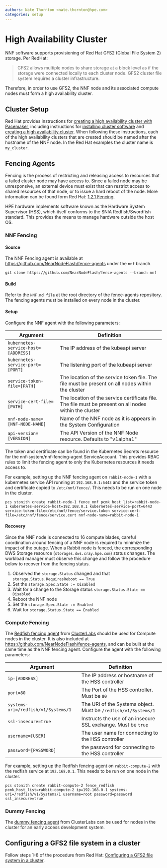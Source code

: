 ```yaml
---
authors: Nate Thornton <nate.thornton@hpe.com>
categories: setup
---
```


# High Availability Cluster

NNF software supports provisioning of Red Hat GFS2 (Global File System 2) storage. Per RedHat:
> GFS2 allows multiple nodes to share storage at a block level as if the storage were connected locally to each cluster node. GFS2 cluster file system requires a cluster infrastructure.

Therefore, in order to use GFS2, the NNF node and its associated compute nodes must form a high availability cluster.

## Cluster Setup

Red Hat provides instructions for [creating a high availability cluster with Pacemaker](https://access.redhat.com/documentation/en-us/red_hat_enterprise_linux/8/html/configuring_and_managing_high_availability_clusters/assembly_creating-high-availability-cluster-configuring-and-managing-high-availability-clusters#doc-wrapper), including instructions for [installing cluster software](https://access.redhat.com/documentation/en-us/red_hat_enterprise_linux/8/html/configuring_and_managing_high_availability_clusters/assembly_creating-high-availability-cluster-configuring-and-managing-high-availability-clusters#proc_installing-cluster-software-creating-high-availability-cluster) and
[creating a high availability cluster](https://access.redhat.com/documentation/en-us/red_hat_enterprise_linux/8/html/configuring_and_managing_high_availability_clusters/assembly_creating-high-availability-cluster-configuring-and-managing-high-availability-clusters). When following these instructions, each of the high availability clusters that are created should be named after the hostname of the NNF node. In the Red Hat examples the cluster name is `my_cluster`.


## Fencing Agents

Fencing is the process of restricting and releasing access to resources that a failed cluster node may have access to. Since a failed node may be unresponsive, an external device must exist that can restrict access to shared resources of that node, or to issue a hard reboot of the node. More information can be found form Red Hat: [1.2.1 Fencing](https://access.redhat.com/documentation/en-us/red_hat_enterprise_linux/8/html/configuring_and_managing_high_availability_clusters/assembly_overview-of-high-availability-configuring-and-managing-high-availability-clusters#fencing).

HPE hardware implements software known as the Hardware System Supervisor (HSS), which itself conforms to the SNIA Redfish/Swordfish standard. This provides the means to manage hardware outside the host OS.

### NNF Fencing

#### Source
The NNF Fencing agent is available at https://github.com/NearNodeFlash/fence-agents under the `nnf` branch.

```shell
git clone https://github.com/NearNodeFlash/fence-agents --branch nnf
```
#### Build

Refer to the `NNF.md file` at the root directory of the fence-agents repository. The fencing agents must be installed on every node in the cluster.

#### Setup
Configure the NNF agent with the following parameters:

| Argument | Definition |
| -------- | ---------- |
| `kubernetes-service-host=[ADDRESS]` | The IP address of the kubeapi server |
| `kubernetes-service-port=[PORT]` | The listening port of the kubeapi server |
| `service-token-file=[PATH]` | The location of the service token file. The file must be present on all nodes within the cluster |
| `service-cert-file=[PATH]` | The location of the service certificate file. The file must be present on all nodes within the cluster |
| `nnf-node-name=[NNF-NODE-NAME]` | Name of the NNF node as it is appears in the System Configuration |
| `api-version=[VERSION]` | The API Version of the NNF Node resource. Defaults to "v1alpha1" |

The token and certificate can be found in the Kubernetes Secrets resource for the nnf-system/nnf-fencing-agent ServiceAccount. This provides RBAC rules to limit the fencing agent to only the Kubernetes resources it needs access to.

For example, setting up the NNF fencing agent on `rabbit-node-1` with a kubernetes service API running at `192.168.0.1:6443` and the service token and certificate copied to `/etc/nnf/fence/`. This needs to be run on one node in the cluster.

```
pcs stonith create rabbit-node-1 fence_nnf pcmk_host_list=rabbit-node-1 kubernetes-service-host=192.168.0.1 kubernetes-service-port=6443 service-token-file=/etc/nnf/fence/service.token service-cert-file=/etc/nnf/fence/service.cert nnf-node-name=rabbit-node-1
```

#### Recovery
Since the NNF node is connected to 16 compute blades, careful coordination around fencing of a NNF node is required to minimize the impact of the outage. When a Rabbit node is fenced, the corresponding DWS Storage resource (`storages.dws.cray.hpe.com`) status changes. The workload manager must observe this change and follow the procedure below to recover from the fencing status.

1. Observed the `storage.Status` changed and that `storage.Status.RequiresReboot == True`
2. Set the `storage.Spec.State := Disabled`
4. Wait for a change to the Storage status `storage.Status.State == Disabled`
5. Reboot the NNF node
6. Set the `storage.Spec.State := Enabled`
7. Wait for `storage.Status.State == Enabled`

### Compute Fencing

The [Redfish fencing agent](https://github.com/ClusterLabs/fence-agents/tree/main/agents/redfish) from [ClusterLabs](https://github.com/ClusterLabs/fence-agents) should be used for Compute nodes in the cluster. It is also included at https://github.com/NearNodeFlash/fence-agents, and can be built at the same time as the NNF fencing agent. Configure the agent with the following parameters:

| Argument | Definition |
| -------- | ---------- |
| `ip=[ADDRESS]` | The IP address or hostname of the HSS controller |
| `port=80` | The Port of the HSS controller. Must be `80` |
| `systems-uri=/redfish/v1/Systems/1` | The URI of the Systems object. Must be `/redfish/v1/Systems/1` |
| `ssl-insecure=true` | Instructs the use of an insecure SSL exchange. Must be `true` |
| `username=[USER]` | The user name for connecting to the HSS controller |
| `password=[PASSWORD]` | the password for connecting to the HSS controller |

For example, setting up the Redfish fencing agent on `rabbit-compute-2` with the redfish service at `192.168.0.1`. This needs to be run on one node in the cluster.

```shell
pcs stonith create rabbit-compute-2 fence_redfish pcmk_host_list=rabbit-compute-2 ip=192.168.0.1 systems-uri=/redfish/v1/Systems/1 username=root password=password ssl_insecure=true
```

### Dummy Fencing

The [dummy fencing agent](https://github.com/ClusterLabs/fence-agents/tree/main/agents/dummy) from ClusterLabs can be used for nodes in the cluster for an early access development system.

## Configuring a GFS2 file system in a cluster

Follow steps 1-8 of the procedure from Red Hat: [Configuring a GFS2 file system in a cluster](https://access.redhat.com/documentation/en-us/red_hat_enterprise_linux/8/html/configuring_and_managing_high_availability_clusters/assembly_configuring-gfs2-in-a-cluster-configuring-and-managing-high-availability-clusters#doc-wrapper).

